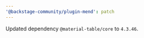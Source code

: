 ```yaml
---
'@backstage-community/plugin-mend': patch
---
```


Updated dependency `@material-table/core` to `4.3.46`.
